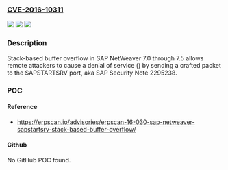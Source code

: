 ### [CVE-2016-10311](https://cve.mitre.org/cgi-bin/cvename.cgi?name=CVE-2016-10311)
![](https://img.shields.io/static/v1?label=Product&message=n%2Fa&color=blue)
![](https://img.shields.io/static/v1?label=Version&message=n%2Fa&color=blue)
![](https://img.shields.io/static/v1?label=Vulnerability&message=n%2Fa&color=brighgreen)

### Description

Stack-based buffer overflow in SAP NetWeaver 7.0 through 7.5 allows remote attackers to cause a denial of service () by sending a crafted packet to the SAPSTARTSRV port, aka SAP Security Note 2295238.

### POC

#### Reference
- https://erpscan.io/advisories/erpscan-16-030-sap-netweaver-sapstartsrv-stack-based-buffer-overflow/

#### Github
No GitHub POC found.


